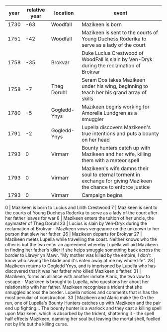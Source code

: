 |  year  | relative year |  location | event | 
| ------ | ------------- | --------- | ----- |
| 1730 | -63 | Woodfall | Mazikeen is born |
| 1751 | -42 | Woodfall | Mazikeen is sent to the courts of Young Duchess Roderika to serve as a lady of the court |
| 1758 | -35 | Brokvar | Duke Lucius Crestwood of WoodFall is slain by Ven-Dryk during the reclamation of Brokvar |
| 1758 | -7 | Theg Doruhl | Seram Dos takes Mazikeen under his wing, beginning to teach her his grand array of skills
| 1780 | -5 | Gogledd-Ynys | Mazikeen begins working for Amorella Lundgren as a smuggler | 
| 1791 | -2 | Gogledd-Ynys | Lupella discovers Mazikeen's true intentions and puts a bounty on her head |
| 1793 | 0 | Virmarr | Bounty hunters catch up with Mazikeen and her wife, killing them with a meteor spell | 
| 1793 | 0 | Virmarr | Mazikeen's wife damns their soul to eternal torment in exchange for giving Mazikeen the chance to enforce justice |
| 1793 | 0 | Virmarr | Campaign begins |

0   | Mazikeen is born to Lucius and Lilith Crestwood
7   | Mazikeen is sent to the courts of Young Duchess Roderika to serve as a lady of the court after her father leaves for war 
8   | Mazikeen enters the tuition of her uncle, the spymaster of Theg Doruhl
23 | Lucius is slain by Ven-Dryk during the reclamation of Brokvar - Mazikeen vows vengeance on the unknown to her person that slew her father.
26 | Mazikeen departs for Brokvar
27 | Mazikeen meets Lupella while travelling the coast. Neither knows who the other is but the two enter an agreement whereby Lupella will aid Mazikeen in finding her father's killer if she helps smuggle something back across the border to Llawyr yn Mawr. "My mother was killed by the empire, I don't know who swung the blade and it's eaten away at me my whole life".
28 | Mazikeen returns to Gogledd Ynys, and is imprisoned by Lupella who has discovered that it was her father who killed Mazikeen's father.
31 | Mazikeen, forms an alliance with another inmate Alaric, the two vow to escape - Mazikeen is brought to Lupella, who questions her about her relationship with her father. Mazikeen recognises a trident that she smuggled across the border. Lupella notices and comments that is has the most peculiar of construction.
33 | Mazikeen and Alaric make the
On the run, one of Lupella's Bounty Hunters catches up with Mazikeen and the pair end up fighting... The bounty hunter is a warlock and they cast a killing spell upon Mazikeen, which is absorbed by the trident, shattering it - the spell half effects Mazikeen, damning her soul but leaving the mortal shell, fuelled not by life but the killing curse. 